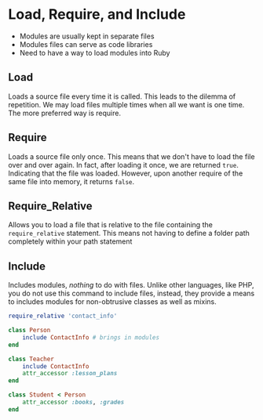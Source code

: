 Load, Require, and Include
==========================
- Modules are usually kept in separate files
- Modules files can serve as code libraries
- Need to have a way to load modules into Ruby

Load
----
Loads a source file every time it is called. This leads to the dilemma of
repetition. We may load files multiple times when all we want is one time.
The more preferred way is require.

Require
-------
Loads a source file only once. This means that we don't have to load the file
over and over again. In fact, after loading it once, we are returned `true`.
Indicating that the file was loaded. However, upon another require of the same
file into memory, it returns `false`.

Require_Relative
----------------
Allows you to load a file that is relative to the file containing the
`require_relative` statement. This means not having to define a folder path
completely within your path statement

Include
--------
Includes modules, *nothing* to do with files. Unlike other languages, like PHP,
you do not use this command to include files, instead, they provide a means to
includes modules for non-obtrusive classes as well as mixins.

```ruby
require_relative 'contact_info'

class Person
	include ContactInfo # brings in modules
end

class Teacher
	include ContactInfo
	attr_accessor :lesson_plans
end

class Student < Person
	attr_accessor :books, :grades
end
```
